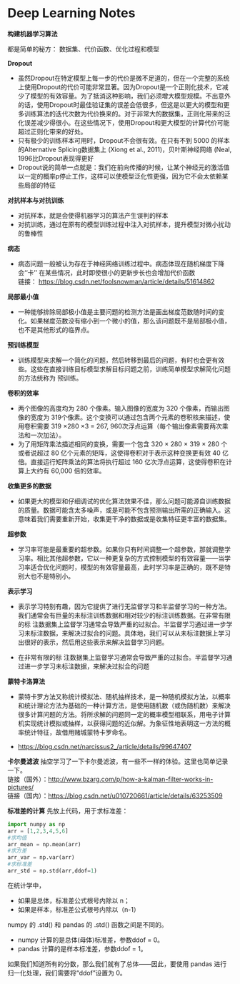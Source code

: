 # Deep Learning Notes

**构建机器学习算法**

都是简单的秘方： 数据集、代价函数、优化过程和模型


**Dropout**
- 虽然Dropout在特定模型上每一步的代价是微不足道的，但在一个完整的系统上使用Dropout的代价可能非常显著。因为Dropout是一个正则化技术，它减少了模型的有效容量。为了抵消这种影响，我们必须增大模型规模。不出意外的话，使用Dropout时最佳验证集的误差会低很多，但这是以更大的模型和更多训练算法的迭代次数为代价换来的。对于非常大的数据集，正则化带来的泛化误差减少得很小。在这些情况下，使用Dropout和更大模型的计算代价可能超过正则化带来的好处。
- 只有极少的训练样本可用时，Dropout不会很有效。在只有不到 5000 的样本的Alternative Splicing数据集上 (Xiong et al., 2011)，贝叶斯神经网络 (Neal, 1996比Dropout表现得更好
- Dropout说的简单一点就是：我们在前向传播的时候，让某个神经元的激活值以一定的概率p停止工作，这样可以使模型泛化性更强，因为它不会太依赖某些局部的特征

**对抗样本与对抗训练**
- 对抗样本，就是会使得机器学习的算法产生误判的样本
- 对抗训练，通过在原有的模型训练过程中注入对抗样本，提升模型对微小扰动的鲁棒性

**病态**
- 病态问题一般被认为存在于神经网络训练过程中。病态体现在随机梯度下降会‘‘卡’’ 在某些情况，此时即使很小的更新步长也会增加代价函数  
链接： https://blog.csdn.net/foolsnowman/article/details/51614862

**局部最小值**
- 一种能够排除局部极小值是主要问题的检测方法是画出梯度范数随时间的变化。如果梯度范数没有缩小到一个微小的值，那么该问题既不是局部极小值，也不是其他形式的临界点。

**预训练模型**
- 训练模型来求解一个简化的问题，然后转移到最后的问题，有时也会更有效些。这些在直接训练目标模型求解目标问题之前，训练简单模型求解简化问题的方法统称为 预训练。

**卷积的效率**
- 两个图像的高度均为 280 个像素。输入图像的宽度为 320 个像素，而输出图像的宽度为 319个像素。这个变换可以通过包含两个元素的卷积核来描述，使用卷积需要 319 ×280 ×3 = 267, 960次浮点运算（每个输出像素需要两次乘法和一次加法）。
- 为了用矩阵乘法描述相同的变换，需要一个包含 320 × 280 × 319 × 280 个或者说超过 80 亿个元素的矩阵，这使得卷积对于表示这种变换更有效 40 亿倍。直接运行矩阵乘法的算法将执行超过 160 亿次浮点运算，这使得卷积在计算上大约有 60,000 倍的效率。

**收集更多的数据**
- 如果更大的模型和仔细调试的优化算法效果不佳，那么问题可能源自训练数据的质量。数据可能含太多噪声，或是可能不包含预测输出所需的正确输入。这意味着我们需要重新开始，收集更干净的数据或是收集特征更丰富的数据集。

**超参数**
- 学习率可能是最重要的超参数。如果你只有时间调整一个超参数，那就调整学习率。相比其他超参数，它以一种更复杂的方式控制模型的有效容量——当学习率适合优化问题时，模型的有效容量最高，此时学习率是正确的，既不是特别大也不是特别小。  

**表示学习**
- 表示学习特别有趣，因为它提供了进行无监督学习和半监督学习的一种方法。我们通常会有巨量的未标注训练数据和相对较少的标注训练数据。在非常有限的标 注数据集上监督学习通常会导致严重的过拟合。半监督学习通过进一步学习未标注数据，来解决过拟合的问题。具体地，我们可以从未标注数据上学习出很好的表示，然后用这些表示来解决监督学习问题。

- 在非常有限的标 注数据集上监督学习通常会导致严重的过拟合。半监督学习通过进一步学习未标注数据，来解决过拟合的问题

**蒙特卡洛算法**
- 蒙特卡罗方法又称统计模拟法、随机抽样技术，是一种随机模拟方法，以概率和统计理论方法为基础的一种计算方法，是使用随机数（或伪随机数）来解决很多计算问题的方法。将所求解的问题同一定的概率模型相联系，用电子计算机实现统计模拟或抽样，以获得问题的近似解。为象征性地表明这一方法的概率统计特征，故借用赌城蒙特卡罗命名。

- https://blog.csdn.net/narcissus2_/article/details/99647407

**卡尔曼滤波**
抽空学习了一下卡尔曼滤波，有一些不一样的体验。这里也简单记录一下。  
链接（国外）：http://www.bzarg.com/p/how-a-kalman-filter-works-in-pictures/  
链接（国内）：https://blog.csdn.net/u010720661/article/details/63253509

**标准差的计算**
先放上代码，用于求标准差：  
```python
import numpy as np
arr = [1,2,3,4,5,6]
#求均值
arr_mean = np.mean(arr)
#求方差
arr_var = np.var(arr)
#求标准差
arr_std = np.std(arr,ddof=1)
```
在统计学中，  
- 如果是总体，标准差公式根号内除以 n；
- 如果是样本，标准差公式根号内除以（n-1）  

numpy 的 .std() 和 pandas 的 .std() 函数之间是不同的。
- numpy 计算的是总体(母体)标准差，参数ddof = 0。
- pandas 计算的是样本标准差，参数ddof = 1。

如果我们知道所有的分数，那么我们就有了总体——因此，要使用 pandas 进行归一化处理，我们需要将“ddof”设置为 0。
